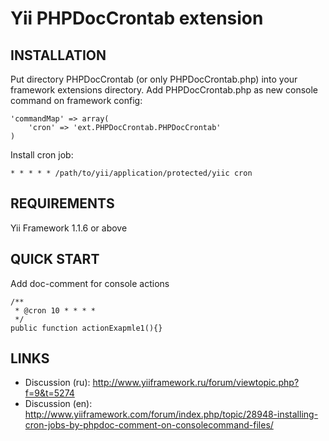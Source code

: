 Yii PHPDocCrontab extension
===========================

INSTALLATION
------------

Put directory PHPDocCrontab (or only PHPDocCrontab.php) into your framework extensions directory. 
Add PHPDocCrontab.php as new console command on framework config:

    'commandMap' => array(
        'cron' => 'ext.PHPDocCrontab.PHPDocCrontab'
    )
    
Install cron job:

    * * * * * /path/to/yii/application/protected/yiic cron


REQUIREMENTS
------------

Yii Framework 1.1.6 or above


QUICK START
-----------

Add doc-comment for console actions

    /**
     * @cron 10 * * * *
     */
    public function actionExapmle1(){}

LINKS
-----

* Discussion (ru): http://www.yiiframework.ru/forum/viewtopic.php?f=9&t=5274
* Discussion (en): http://www.yiiframework.com/forum/index.php/topic/28948-installing-cron-jobs-by-phpdoc-comment-on-consolecommand-files/